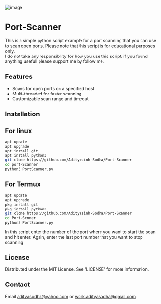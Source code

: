 ![image](https://github.com/user-attachments/assets/2fe6449a-1425-4b70-b9d1-cecdaea85435)
# Port-Scanner
This is a simple python script example for a port scanning that you can use to scan open ports.
Please note that this script is for educational purposes only.  
I do not take any responsibility for how you use this script.
if you found anything usefull please support me by follow me.
## Features
* Scans for open ports on a specified host
* Multi-threaded for faster scanning
* Customizable scan range and timeout
## Installation
## For linux
```bash
apt update
apt upgrade
apt install git
apt install python3
git clone https://github.com/Adityasinh-Sodha/Port-Scanner
cd port-Scanner
python3 PortScanner.py
```
## For Termux
```bash
apt update
apt upgrade
pkg install git
pkg install python3
git clone https://github.com/Adityasinh-Sodha/Port-Scanner
cd Port-Scnner
python3 PortScanner.py
```
 In this script enter the number of the port where you want to start the scan and hit enter. Again, enter the last port number that you want to stop scanning
 ## License
 Distributed under the MIT License. See 'LICENSE' for more information.
 ## Contact
 Email adityasodha@yahoo.com or work.adityasodha@gmail.com
